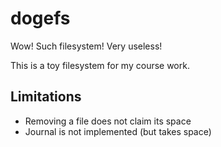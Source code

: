 # dogefs

Wow! Such filesystem! Very useless!

This is a toy filesystem for my course work.

## Limitations

- Removing a file does not claim its space
- Journal is not implemented (but takes space)
